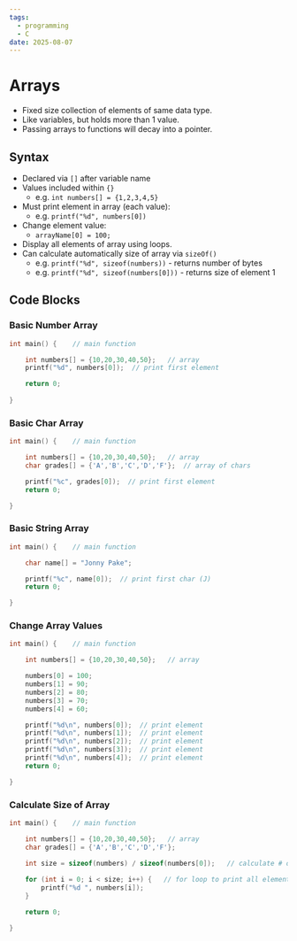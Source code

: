 ```yaml
---
tags:
  - programming
  - C
date: 2025-08-07
---
```

# Arrays

- Fixed size collection of elements of same data type.
- Like variables, but holds more than 1 value.
- Passing arrays to functions will decay into a pointer.
## Syntax

- Declared via `[]` after variable name
- Values included within `{}`
	- e.g. `int numbers[] = {1,2,3,4,5}`
- Must print element in array (each value):
	- e.g. `printf("%d", numbers[0])`
- Change element value:
	- `arrayName[0] = 100;`
- Display all elements of array using loops.
- Can calculate automatically size of array via `sizeOf()`
	- e.g. `printf("%d", sizeof(numbers))` - returns number of bytes
	- e.g. `printf("%d", sizeof(numbers[0]))` - returns size of element 1
## Code Blocks

### Basic Number Array

```c
int main() {    // main function

    int numbers[] = {10,20,30,40,50};   // array
    printf("%d", numbers[0]);  // print first element

    return 0;
    
}
```
### Basic Char Array

```c
int main() {    // main function

    int numbers[] = {10,20,30,40,50};   // array
    char grades[] = {'A','B','C','D','F'};  // array of chars

    printf("%c", grades[0]);  // print first element
    return 0;

}
```
### Basic String Array

```c
int main() {    // main function

    char name[] = "Jonny Pake";

    printf("%c", name[0]);  // print first char (J)
    return 0;

}
```
### Change Array Values

```c
int main() {    // main function

    int numbers[] = {10,20,30,40,50};   // array

    numbers[0] = 100;
    numbers[1] = 90;
    numbers[2] = 80;
    numbers[3] = 70;
    numbers[4] = 60;

    printf("%d\n", numbers[0]);  // print element
    printf("%d\n", numbers[1]);  // print element
    printf("%d\n", numbers[2]);  // print element
    printf("%d\n", numbers[3]);  // print element
    printf("%d\n", numbers[4]);  // print element
    return 0;

}
```
### Calculate Size of Array

```c
int main() {    // main function

    int numbers[] = {10,20,30,40,50};   // array
    char grades[] = {'A','B','C','D','F'};

    int size = sizeof(numbers) / sizeof(numbers[0]);   // calculate # of elements
    
    for (int i = 0; i < size; i++) {   // for loop to print all elements
        printf("%d ", numbers[i]);
    }

    return 0;

}
```